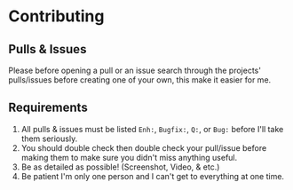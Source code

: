 # Contributing

## Pulls & Issues
Please before opening a pull or an issue search through the projects' pulls/issues before creating one of your own, this make it easier for me.

## Requirements
1. All pulls & issues must be listed `Enh:`, `Bugfix:`, `Q:`, or `Bug:` before I'll take them seriously.
2. You should double check then double check your pull/issue before making them to make sure you didn't miss anything useful.
3. Be as detailed as possible! (Screenshot, Video, & etc.)
4. Be patient I'm only one person and I can't get to everything at one time.
